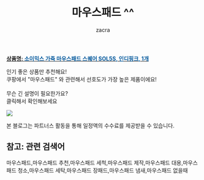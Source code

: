 ﻿---
layout: post
title:  "마우스패드 ^^"
author: zacra
categories: [ 아이템 ]
tags: [마우스패드,마우스패드 추천,마우스패드 세척,마우스패드 제작,마우스패드 대용,마우스패드 청소,마우스패드 세탁,마우스패드 장패드,마우스패드 냄새,마우스패드 없을때]
image: https://static.coupangcdn.com/image/retail/images/2019/07/08/18/3/d6a57a2e-6e0d-4eb5-a7a4-9fbe5d36feec.jpg 
description: "쿠팡에서 마우스패드 관련 키워드로 가장 고객 선호도가 높은 제품이랍니다."
rating: 4.5
---

<a href="https://link.coupang.com/re/AFFSDP?lptag=AF8407795&pageKey=255887525&itemId=803027232&vendorItemId=5040918019&traceid=V0-153-3305a6009144520a"><b>상품명: <font color='#01579B'>소이믹스 가죽 마우스패드 스퀘어 SOL5S, 인디핑크, 1개</font></b></a>

인기 좋은 상품만 추천해요!<br/>
쿠팡에서 "마우스패드" 와 관련해서 선호도가 가장 높은 제품이에요!<br/><br/>
무슨 긴 설명이 필요한가요?  
클릭해서 확인해보세요


<a href="https://link.coupang.com/re/AFFSDP?lptag=AF8407795&pageKey=255887525&itemId=803027232&vendorItemId=5040918019&traceid=V0-153-3305a6009144520a"><img src="https://thumbnail7.coupangcdn.com/thumbnails/remote/q89/image/retail/images/67999850930529-f93c72b7-93bc-4c05-9922-d5b0540ae6bd.jpg"></a> 

본 블로그는 파트너스 활동을 통해 일정액의 수수료를 제공받을 수 있습니다.

## 참고: 관련 검색어    
마우스패드,마우스패드 추천,마우스패드 세척,마우스패드 제작,마우스패드 대용,마우스패드 청소,마우스패드 세탁,마우스패드 장패드,마우스패드 냄새,마우스패드 없을때